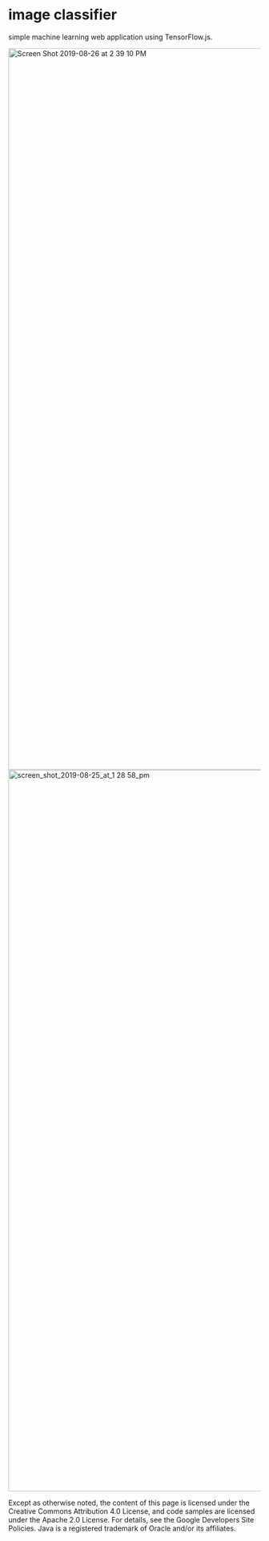 # image classifier
simple machine learning web application using TensorFlow.js.
 
<img width="1440" alt="Screen Shot 2019-08-26 at 2 39 10 PM" src="https://user-images.githubusercontent.com/47608960/64082254-f94ef800-ccc0-11e9-8c25-8cb153cf45c6.png">
<img width="1440" alt="screen_shot_2019-08-25_at_1 28 58_pm" src="https://user-images.githubusercontent.com/47608960/64082255-f9e78e80-ccc0-11e9-9ec7-5e1bb284b2f1.png">

 Except as otherwise noted, the content of this page is licensed under the Creative Commons Attribution 4.0 License, and code samples are licensed under the Apache 2.0 License. For details, see the Google Developers Site Policies. Java is a registered trademark of Oracle and/or its affiliates.
